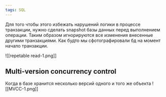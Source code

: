 ```yaml
---
tags: SQL
---
```


Для того чтобы этого избежать нарушений логики в процессе транзакции, нужно сделать snapshot базы данных перед выполнением операции. Таким образом игнорируются все изменения внесенные другими транзакциями. Как будто мы сфотографировали бд на момент начало транзакции.

![[repetable read-1.png]]

## Multi-version concurrency control
Когда в базе хранится несколько версий одного и того же объекта
![[MVCC-1.png]]

